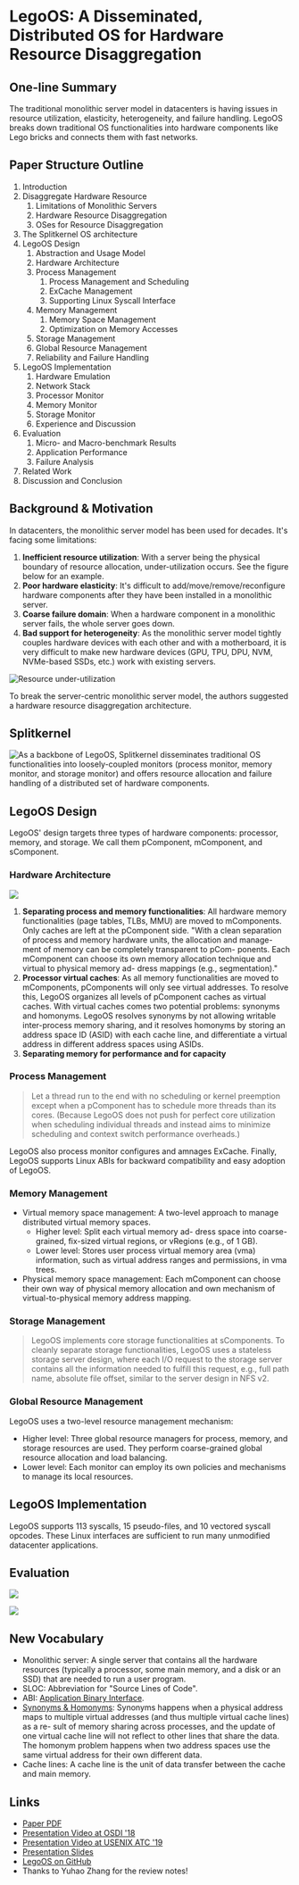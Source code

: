 # LegoOS: A Disseminated, Distributed OS for Hardware Resource Disaggregation

## One-line Summary

The traditional monolithic server model in datacenters is having issues in resource utilization, elasticity, heterogeneity, and failure handling. LegoOS breaks down traditional OS functionalities into hardware components like Lego bricks and connects them with fast networks.

## Paper Structure Outline

1. Introduction
2. Disaggregate Hardware Resource
   1. Limitations of Monolithic Servers
   2. Hardware Resource Disaggregation
   3. OSes for Resource Disaggregation
3. The Splitkernel OS architecture
4. LegoOS Design
   1. Abstraction and Usage Model
   2. Hardware Architecture
   3. Process Management
      1. Process Management and Scheduling
      2. ExCache Management
      3. Supporting Linux Syscall Interface
   4. Memory Management
      1. Memory Space Management
      2. Optimization on Memory Accesses
   5. Storage Management
   6. Global Resource Management
   7. Reliability and Failure Handling
5. LegoOS Implementation
   1. Hardware Emulation
   2. Network Stack
   3. Processor Monitor
   4. Memory Monitor
   5. Storage Monitor
   6. Experience and Discussion
6. Evaluation
   1. Micro- and Macro-benchmark Results
   2. Application Performance
   3. Failure Analysis
7. Related Work
8. Discussion and Conclusion

## Background & Motivation

In datacenters, the monolithic server model has been used for decades. It's facing some limitations:

1. **Inefficient resource utilization**: With a server being the physical boundary of resource allocation, under-utilization occurs. See the figure below for an example.
2. **Poor hardware elasticity**: It's difficult to add/move/remove/reconfigure hardware components after they have been installed in a monolithic server.
3. **Coarse failure domain**: When a hardware component in a monolithic server fails, the whole server goes down.
4. **Bad support for heterogeneity**: As the monolithic server model tightly couples hardware devices with each other and with a motherboard, it is very difficult to make new hardware devices \(GPU, TPU, DPU, NVM, NVMe-based SSDs, etc.\) work with existing servers.

![Resource under-utilization](../../.gitbook/assets/screen-shot-2020-12-22-at-9.46.45-am.png)

To break the server-centric monolithic server model, the authors suggested a hardware resource disaggregation architecture.

## Splitkernel

![As a backbone of LegoOS, Splitkernel disseminates traditional OS functionalities into loosely-coupled monitors \(process monitor, memory monitor, and storage monitor\) and offers resource allocation and failure handling of a distributed set of hardware components. ](../../.gitbook/assets/screen-shot-2020-12-22-at-9.53.31-am.png)

## LegoOS Design

LegoOS' design targets three types of hardware components: processor, memory, and storage. We call them pComponent, mComponent, and sComponent.

### Hardware Architecture

![](../../.gitbook/assets/screen-shot-2020-12-22-at-10.06.54-am.png)

1. **Separating process and memory functionalities**: All hardware memory functionalities \(page tables, TLBs, MMU\) are moved to mComponents. Only caches are left at the pComponent side. "With a clean separation of process and memory hardware units, the allocation and manage- ment of memory can be completely transparent to pCom- ponents. Each mComponent can choose its own memory allocation technique and virtual to physical memory ad- dress mappings \(e.g., segmentation\)."
2. **Processor virtual caches**: As all memory functionalities are moved to mComponents, pComponents will only see virtual addresses. To resolve this, LegoOS organizes all levels of pComponent caches as virtual caches. With virtual caches comes two potential problems: synonyms and homonyms. LegoOS resolves synonyms by not allowing writable inter-process memory sharing, and it resolves homonyms by storing an address space ID \(ASID\) with each cache line, and differentiate a virtual address in different address spaces using ASIDs.
3. **Separating memory for performance and for capacity**

### Process Management

> Let a thread run to the end with no scheduling or kernel preemption except when a pComponent has to schedule more threads than its cores. \(Because LegoOS does not push for perfect core utilization when scheduling individual threads and instead aims to minimize scheduling and context switch performance overheads.\)

LegoOS also process monitor configures and amnages ExCache. Finally, LegoOS supports Linux ABIs for backward compatibility and easy adoption of LegoOS.

### Memory Management

* Virtual memory space management: A two-level approach to manage distributed virtual memory spaces.
  * Higher level: Split each virtual memory ad- dress space into coarse-grained, fix-sized virtual regions, or vRegions \(e.g., of 1 GB\).
  * Lower level: Stores user process virtual memory area \(vma\) information, such as virtual address ranges and permissions, in vma trees.
* Physical memory space management: Each mComponent can choose their own way of physical memory allocation and own mechanism of virtual-to-physical memory address mapping.

### Storage Management

> LegoOS implements core storage functionalities at sComponents. To cleanly separate storage functionalities, LegoOS uses a stateless storage server design, where each I/O request to the storage server contains all the information needed to fulfill this request, e.g., full path name, absolute file offset, similar to the server design in NFS v2.

### Global Resource Management

LegoOS uses a two-level resource management mechanism:

* Higher level: Three global resource managers for process, memory, and storage resources are used. They perform coarse-grained global resource allocation and load balancing.
* Lower level: Each monitor can employ its own policies and mechanisms to manage its local resources.

## LegoOS Implementation

LegoOS supports 113 syscalls, 15 pseudo-files, and 10 vectored syscall opcodes. These Linux interfaces are sufficient to run many unmodified datacenter applications.

## Evaluation

![](../../.gitbook/assets/screen-shot-2020-12-22-at-9.48.13-am.png)

![](../../.gitbook/assets/screen-shot-2020-12-22-at-9.48.36-am.png)



## New Vocabulary

* Monolithic server: A single server that contains all the hardware resources \(typically a processor, some main memory, and a disk or an SSD\) that are needed to run a user program.
* SLOC: Abbreviation for "Source Lines of Code".
* ABI: [Application Binary Interface](https://stackoverflow.com/a/2456882).
* [Synonyms & Homonyms](http://www.inf.ed.ac.uk/teaching/courses/car/Notes/2016-17/lecture09-virtual_memory.pdf): Synonyms happens when a physical address maps to multiple virtual addresses \(and thus multiple virtual cache lines\) as a re- sult of memory sharing across processes, and the update of one virtual cache line will not reflect to other lines that share the data. The homonym problem happens when two address spaces use the same virtual address for their own different data.
* Cache lines: A cache line is the unit of data transfer between the cache and main memory.

## Links

* [Paper PDF](https://www.usenix.org/system/files/osdi18-shan.pdf)
* [Presentation Video at OSDI '18](https://www.youtube.com/watch?v=GX74Q2-ZOQE)
* [Presentation Video at USENIX ATC '19](https://www.youtube.com/watch?v=KJqYHuL59_s)
* [Presentation Slides](https://www.usenix.org/sites/default/files/conference/protected-files/osdi18_slides_shan.pdf)
* [LegoOS on GitHub](https://github.com/WukLab/LegoOS)
* Thanks to Yuhao Zhang for the review notes!


